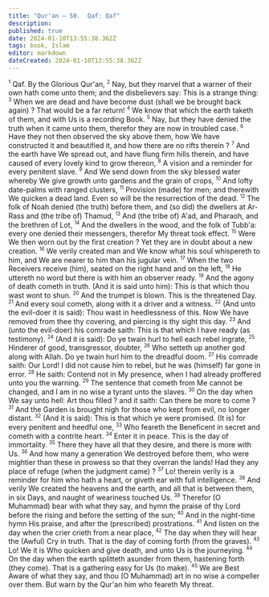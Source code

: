 ```yaml
---
title: "Qur'an — 50.  Qaf: Qaf"
description: 
published: true
date: 2024-01-10T13:55:38.362Z
tags: book, Islam
editor: markdown
dateCreated: 2024-01-10T13:55:38.362Z
---
```




<span id="v1"><sup><small>1</small></sup></span>  Qaf. By the Glorious Qur'an,
<span id="v2"><sup><small>2</small></sup></span>  Nay, but they marvel that a warner of their own hath come unto them; and the disbelievers say: This is a strange thing:
<span id="v3"><sup><small>3</small></sup></span>  When we are dead and have become dust (shall we be brought back again) ? That would be a far return!
<span id="v4"><sup><small>4</small></sup></span>  We know that which the earth taketh of them, and with Us is a recording Book.
<span id="v5"><sup><small>5</small></sup></span>  Nay, but they have denied the truth when it came unto them, therefor they are now in troubled case.
<span id="v6"><sup><small>6</small></sup></span>  Have they not then observed the sky above them, how We have constructed it and beautified it, and how there are no rifts therein ?
<span id="v7"><sup><small>7</small></sup></span>  And the earth have We spread out, and have flung firm hills therein, and have caused of every lovely kind to grow thereon,
<span id="v8"><sup><small>8</small></sup></span>  A vision and a reminder for every penitent slave.
<span id="v9"><sup><small>9</small></sup></span>  And We send down from the sky blessed water whereby We give growth unto gardens and the grain of crops,
<span id="v10"><sup><small>10</small></sup></span>  And lofty date-palms with ranged clusters,
<span id="v11"><sup><small>11</small></sup></span>  Provision (made) for men; and therewith We quicken a dead land. Even so will be the resurrection of the dead.
<span id="v12"><sup><small>12</small></sup></span>  The folk of Noah denied (the truth) before them, and (so did) the dwellers at Ar-Rass and (the tribe of) Thamud,
<span id="v13"><sup><small>13</small></sup></span>  And (the tribe of) A'ad, and Pharaoh, and the brethren of Lot,
<span id="v14"><sup><small>14</small></sup></span>  And the dwellers in the wood, and the folk of Tubb'a: every one denied their messengers, therefor My threat took effect.
<span id="v15"><sup><small>15</small></sup></span>  Were We then worn out by the first creation ? Yet they are in doubt about a new creation.
<span id="v16"><sup><small>16</small></sup></span>  We verily created man and We know what his soul whispereth to him, and We are nearer to him than his jugular vein.
<span id="v17"><sup><small>17</small></sup></span>  When the two Receivers receive (him), seated on the right hand and on the left,
<span id="v18"><sup><small>18</small></sup></span>  He uttereth no word but there is with him an observer ready.
<span id="v19"><sup><small>19</small></sup></span>  And the agony of death cometh in truth. (And it is said unto him): This is that which thou wast wont to shun.
<span id="v20"><sup><small>20</small></sup></span>  And the trumpet is blown. This is the threatened Day.
<span id="v21"><sup><small>21</small></sup></span>  And every soul cometh, along with it a driver and a witness.
<span id="v22"><sup><small>22</small></sup></span>  (And unto the evil-doer it is said): Thou wast in heedlessness of this. Now We have removed from thee thy covering, and piercing is thy sight this day.
<span id="v23"><sup><small>23</small></sup></span>  And (unto the evil-doer) his comrade saith: This is that which I have ready (as testimony).
<span id="v24"><sup><small>24</small></sup></span>  (And it is said): Do ye twain hurl to hell each rebel ingrate,
<span id="v25"><sup><small>25</small></sup></span>  Hinderer of good, transgressor, doubter,
<span id="v26"><sup><small>26</small></sup></span>  Who setteth up another god along with Allah. Do ye twain hurl him to the dreadful doom.
<span id="v27"><sup><small>27</small></sup></span>  His comrade saith: Our Lord! I did not cause him to rebel, but he was (himself) far gone in error.
<span id="v28"><sup><small>28</small></sup></span>  He saith: Contend not in My presence, when I had already proffered unto you the warning.
<span id="v29"><sup><small>29</small></sup></span>  The sentence that cometh from Me cannot be changed, and I am in no wise a tyrant unto the slaves.
<span id="v30"><sup><small>30</small></sup></span>  On the day when We say unto hell: Art thou filled ? and it saith: Can there be more to come ?
<span id="v31"><sup><small>31</small></sup></span>  And the Garden is brought nigh for those who kept from evil, no longer distant.
<span id="v32"><sup><small>32</small></sup></span>  (And it is said): This is that which ye were promised. (It is) for every penitent and heedful one,
<span id="v33"><sup><small>33</small></sup></span>  Who feareth the Beneficent in secret and cometh with a contrite heart.
<span id="v34"><sup><small>34</small></sup></span>  Enter it in peace. This is the day of immortality.
<span id="v35"><sup><small>35</small></sup></span>  There they have all that they desire, and there is more with Us.
<span id="v36"><sup><small>36</small></sup></span>  And how many a generation We destroyed before them, who were mightier than these in prowess so that they overran the lands! Had they any place of refuge (when the judgment came) ?
<span id="v37"><sup><small>37</small></sup></span>  Lo! therein verily is a reminder for him who hath a heart, or giveth ear with full intelligence.
<span id="v38"><sup><small>38</small></sup></span>  And verily We created the heavens and the earth, and all that is between them, in six Days, and naught of weariness touched Us.
<span id="v39"><sup><small>39</small></sup></span>  Therefor (O Muhammad) bear with what they say, and hymn the praise of thy Lord before the rising and before the setting of the sun;
<span id="v40"><sup><small>40</small></sup></span>  And in the night-time hymn His praise, and after the (prescribed) prostrations.
<span id="v41"><sup><small>41</small></sup></span>  And listen on the day when the crier crieth from a near place,
<span id="v42"><sup><small>42</small></sup></span>  The day when they will hear the (Awful) Cry in truth. That is the day of coming forth (from the graves).
<span id="v43"><sup><small>43</small></sup></span>  Lo! We it is Who quicken and give death, and unto Us is the journeying.
<span id="v44"><sup><small>44</small></sup></span>  On the day when the earth splitteth asunder from them, hastening forth (they come). That is a gathering easy for Us (to make).
<span id="v45"><sup><small>45</small></sup></span>  We are Best Aware of what they say, and thou (O Muhammad) art in no wise a compeller over them. But warn by the Qur'an him who feareth My threat.